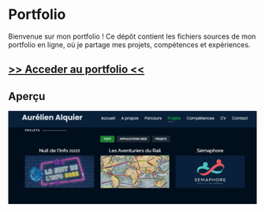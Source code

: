 # Portfolio

Bienvenue sur mon portfolio ! Ce dépôt contient les fichiers sources de mon portfolio en ligne, où je partage mes projets, compétences et expériences.

## [>> Acceder au portfolio <<](https://aurelien-aqr.github.io/portfolio/index.html)

## Aperçu

![Aperçu](/assets/img/project/apercu.png "Aperçu")